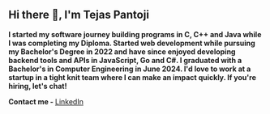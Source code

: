  <h2>Hi there 👋, I'm Tejas Pantoji</h2>
 
<b>I started my software journey building programs in C, C++ and Java while I was completing my Diploma. Started web development while pursuing my Bachelor's Degree in 2022 and have since enjoyed developing backend tools and APIs in JavaScript, Go and C#.
I graduated with a Bachelor's in Computer Engineering in June 2024. I'd love to work at a startup in a tight knit team where I can make an impact quickly. If you're hiring, let's chat!
</b>

 <strong>Contact me - </strong>
  [LinkedIn](https://www.linkedin.com/in/tejaspantoji/)

